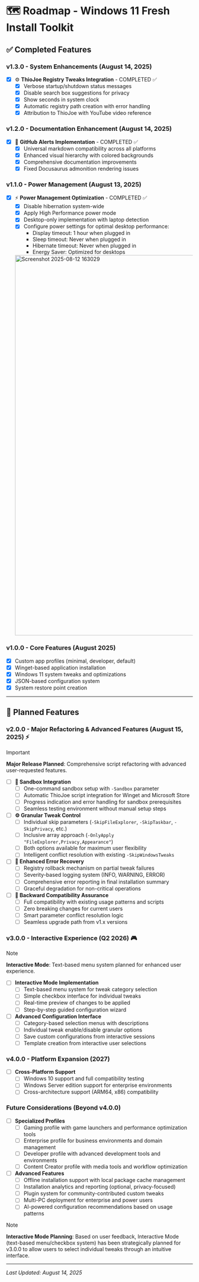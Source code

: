 # 🗺️ Roadmap - Windows 11 Fresh Install Toolkit

## ✅ Completed Features

### v1.3.0 - System Enhancements (August 14, 2025)
- [x] ⚙️ **ThioJoe Registry Tweaks Integration** - COMPLETED ✅
  - [x] Verbose startup/shutdown status messages
  - [x] Disable search box suggestions for privacy
  - [x] Show seconds in system clock
  - [x] Automatic registry path creation with error handling
  - [x] Attribution to ThioJoe with YouTube video reference

### v1.2.0 - Documentation Enhancement (August 14, 2025)
- [x] 📝 **GitHub Alerts Implementation** - COMPLETED ✅
  - [x] Universal markdown compatibility across all platforms
  - [x] Enhanced visual hierarchy with colored backgrounds
  - [x] Comprehensive documentation improvements
  - [x] Fixed Docusaurus admonition rendering issues

### v1.1.0 - Power Management (August 13, 2025)
- [x] ⚡ **Power Management Optimization** - COMPLETED ✅
  - [x] Disable hibernation system-wide
  - [x] Apply High Performance power mode
  - [x] Desktop-only implementation with laptop detection
  - [x] Configure power settings for optimal desktop performance:
    - Display timeout: 1 hour when plugged in
    - Sleep timeout: Never when plugged in  
    - Hibernate timeout: Never when plugged in
    - Energy Saver: Optimized for desktops

   <img width="1146" height="1023" alt="Screenshot 2025-08-12 163029" src="https://github.com/user-attachments/assets/ce2088f1-0656-4907-9f26-cdb4ae5d225f" />

### v1.0.0 - Core Features (August 2025)
- [x] Custom app profiles (minimal, developer, default)
- [x] Winget-based application installation
- [x] Windows 11 system tweaks and optimizations
- [x] JSON-based configuration system
- [x] System restore point creation

---

## 🚧 Planned Features

### v2.0.0 - Major Refactoring & Advanced Features (August 15, 2025) ⚡
> [!IMPORTANT]
> **Major Release Planned**: Comprehensive script refactoring with advanced user-requested features.

- [ ] **🧪 Sandbox Integration**
  - [ ] One-command sandbox setup with `-Sandbox` parameter
  - [ ] Automatic ThioJoe script integration for Winget and Microsoft Store
  - [ ] Progress indication and error handling for sandbox prerequisites
  - [ ] Seamless testing environment without manual setup steps

- [ ] **⚙️ Granular Tweak Control**
  - [ ] Individual skip parameters (`-SkipFileExplorer`, `-SkipTaskbar`, `-SkipPrivacy`, etc.)
  - [ ] Inclusive array approach (`-OnlyApply "FileExplorer,Privacy,Appearance"`)
  - [ ] Both options available for maximum user flexibility
  - [ ] Intelligent conflict resolution with existing `-SkipWindowsTweaks`

- [ ] **🔧 Enhanced Error Recovery**
  - [ ] Registry rollback mechanism on partial tweak failures
  - [ ] Severity-based logging system (INFO, WARNING, ERROR)
  - [ ] Comprehensive error reporting in final installation summary
  - [ ] Graceful degradation for non-critical operations

- [ ] **🔄 Backward Compatibility Assurance**
  - [ ] Full compatibility with existing usage patterns and scripts
  - [ ] Zero breaking changes for current users
  - [ ] Smart parameter conflict resolution logic
  - [ ] Seamless upgrade path from v1.x versions

### v3.0.0 - Interactive Experience (Q2 2026) 🎮
> [!NOTE]
> **Interactive Mode**: Text-based menu system planned for enhanced user experience.

- [ ] **Interactive Mode Implementation**
  - [ ] Text-based menu system for tweak category selection
  - [ ] Simple checkbox interface for individual tweaks
  - [ ] Real-time preview of changes to be applied
  - [ ] Step-by-step guided configuration wizard

- [ ] **Advanced Configuration Interface**
  - [ ] Category-based selection menus with descriptions
  - [ ] Individual tweak enable/disable granular options
  - [ ] Save custom configurations from interactive sessions
  - [ ] Template creation from interactive user selections

### v4.0.0 - Platform Expansion (2027)
- [ ] **Cross-Platform Support**
  - [ ] Windows 10 support and full compatibility testing
  - [ ] Windows Server edition support for enterprise environments
  - [ ] Cross-architecture support (ARM64, x86) compatibility

### Future Considerations (Beyond v4.0.0)
- [ ] **Specialized Profiles**
  - [ ] Gaming profile with game launchers and performance optimization tools
  - [ ] Enterprise profile for business environments and domain management
  - [ ] Developer profile with advanced development tools and environments
  - [ ] Content Creator profile with media tools and workflow optimization

- [ ] **Advanced Features**
  - [ ] Offline installation support with local package cache management
  - [ ] Installation analytics and reporting (optional, privacy-focused)
  - [ ] Plugin system for community-contributed custom tweaks
  - [ ] Multi-PC deployment for enterprise and power users
  - [ ] AI-powered configuration recommendations based on usage patterns

> [!NOTE]
> **Interactive Mode Planning**: Based on user feedback, Interactive Mode (text-based menu/checkbox system) has been strategically planned for v3.0.0 to allow users to select individual tweaks through an intuitive interface.

---

*Last Updated: August 14, 2025*




